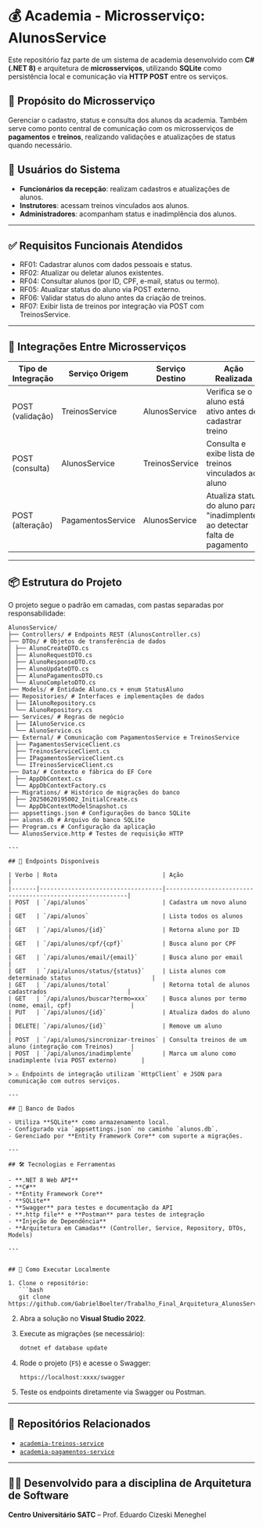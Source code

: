 # 💰 Academia - Microsserviço: AlunosService

Este repositório faz parte de um sistema de academia desenvolvido com **C# (.NET 8)** e arquitetura de **microsserviços**, utilizando **SQLite** como persistência local e comunicação via **HTTP POST** entre os serviços.

## 🎯 Propósito do Microsserviço

Gerenciar o cadastro, status e consulta dos alunos da academia. Também serve como ponto central de comunicação com os microsserviços de **pagamentos** e **treinos**, realizando validações e atualizações de status quando necessário.


## 👥 Usuários do Sistema

- **Funcionários da recepção**: realizam cadastros e atualizações de alunos.
- **Instrutores**: acessam treinos vinculados aos alunos.
- **Administradores**: acompanham status e inadimplência dos alunos.

---

## ✅ Requisitos Funcionais Atendidos

- RF01: Cadastrar alunos com dados pessoais e status.
- RF02: Atualizar ou deletar alunos existentes.
- RF04: Consultar alunos (por ID, CPF, e-mail, status ou termo).
- RF05: Atualizar status do aluno via POST externo.
- RF06: Validar status do aluno antes da criação de treinos.
- RF07: Exibir lista de treinos por integração via POST com TreinosService.

---

## 🔁 Integrações Entre Microsserviços

| Tipo de Integração | Serviço Origem     | Serviço Destino     | Ação Realizada                                                                  |
|--------------------|--------------------|----------------------|----------------------------------------------------------------------------------|
| POST (validação)   | TreinosService     | AlunosService        | Verifica se o aluno está ativo antes de cadastrar treino                        |
| POST (consulta)    | AlunosService      | TreinosService       | Consulta e exibe lista de treinos vinculados ao aluno                           |
| POST (alteração)   | PagamentosService  | AlunosService        | Atualiza status do aluno para "inadimplente" ao detectar falta de pagamento     |

---

## 📦 Estrutura do Projeto

O projeto segue o padrão em camadas, com pastas separadas por responsabilidade:

```
AlunosService/
├── Controllers/ # Endpoints REST (AlunosController.cs)
├── DTOs/ # Objetos de transferência de dados
│ ├── AlunoCreateDTO.cs
│ ├── AlunoRequestDTO.cs
│ ├── AlunoResponseDTO.cs
│ ├── AlunoUpdateDTO.cs
│ ├── AlunoPagamentosDTO.cs
│ └── AlunoCompletoDTO.cs
├── Models/ # Entidade Aluno.cs + enum StatusAluno
├── Repositories/ # Interfaces e implementações de dados
│ ├── IAlunoRepository.cs
│ └── AlunoRepository.cs
├── Services/ # Regras de negócio
│ ├── IAlunoService.cs
│ └── AlunoService.cs
├── External/ # Comunicação com PagamentosService e TreinosService
│ ├── PagamentosServiceClient.cs
│ ├── TreinosServiceClient.cs
│ ├── IPagamentosServiceClient.cs
│ └── ITreinosServiceClient.cs
├── Data/ # Contexto e fábrica do EF Core
│ ├── AppDbContext.cs
│ └── AppDbContextFactory.cs
├── Migrations/ # Histórico de migrações do banco
│ ├── 20250620195002_InitialCreate.cs
│ └── AppDbContextModelSnapshot.cs
├── appsettings.json # Configurações do banco SQLite
├── alunos.db # Arquivo do banco SQLite
├── Program.cs # Configuração da aplicação
└── AlunosService.http # Testes de requisição HTTP

---

## 🔗 Endpoints Disponíveis

| Verbo | Rota                              | Ação                                                      |
|-------|-----------------------------------|-----------------------------------------------------------|
| POST  | `/api/alunos`                     | Cadastra um novo aluno                                    |
| GET   | `/api/alunos`                     | Lista todos os alunos                                     |
| GET   | `/api/alunos/{id}`                | Retorna aluno por ID                                      |
| GET   | `/api/alunos/cpf/{cpf}`           | Busca aluno por CPF                                       |
| GET   | `/api/alunos/email/{email}`       | Busca aluno por email                                     |
| GET   | `/api/alunos/status/{status}`     | Lista alunos com determinado status                       |
| GET   | `/api/alunos/total`               | Retorna total de alunos cadastrados                       |
| GET   | `/api/alunos/buscar?termo=xxx`    | Busca alunos por termo (nome, email, cpf)                 |
| PUT   | `/api/alunos/{id}`                | Atualiza dados do aluno                                   |
| DELETE| `/api/alunos/{id}`                | Remove um aluno                                           |
| POST  | `/api/alunos/sincronizar-treinos` | Consulta treinos de um aluno (integração com Treinos)     |
| POST  | `/api/alunos/inadimplente`        | Marca um aluno como inadimplente (via POST externo)       |

> ⚠️ Endpoints de integração utilizam `HttpClient` e JSON para comunicação com outros serviços.

---

## 💾 Banco de Dados

- Utiliza **SQLite** como armazenamento local.
- Configurado via `appsettings.json` no caminho `alunos.db`.
- Gerenciado por **Entity Framework Core** com suporte a migrações.

---

## 🛠️ Tecnologias e Ferramentas

- **.NET 8 Web API**
- **C#**
- **Entity Framework Core**
- **SQLite**
- **Swagger** para testes e documentação da API
- **.http file** e **Postman** para testes de integração
- **Injeção de Dependência**
- **Arquitetura em Camadas** (Controller, Service, Repository, DTOs, Models)

---


## 🚀 Como Executar Localmente

1. Clone o repositório:
   ```bash
   git clone https://github.com/GabrielBoelter/Trabalho_Final_Arquitetura_AlunosService
   ```

2. Abra a solução no **Visual Studio 2022**.

3. Execute as migrações (se necessário):
   ```bash
   dotnet ef database update
   ```

4. Rode o projeto (`F5`) e acesse o Swagger:
   ```
   https://localhost:xxxx/swagger
   ```

5. Teste os endpoints diretamente via Swagger ou Postman.

---

## 📂 Repositórios Relacionados

- [`academia-treinos-service`](https://github.com/GabrielBoelter/Trabalho_Final_Arquitetura_TreinosService)
- [`academia-pagamentos-service`](https://github.com/GabrielBoelter/Trabalho_Final_Arquitetura_PagamentosService)

---

## 👨‍🏫 Desenvolvido para a disciplina de Arquitetura de Software  
**Centro Universitário SATC** – Prof. Eduardo Cizeski Meneghel  
